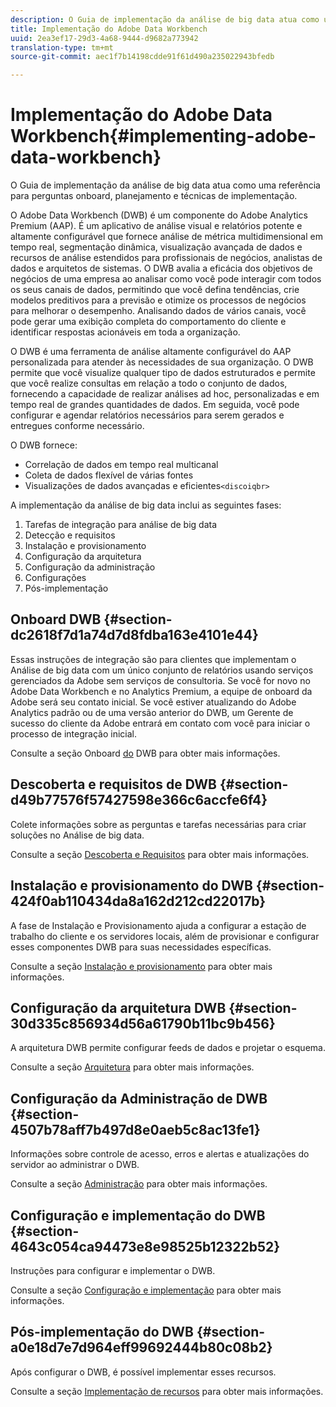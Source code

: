 ```yaml
---
description: O Guia de implementação da análise de big data atua como uma referência para perguntas onboard, planejamento e técnicas de implementação.
title: Implementação do Adobe Data Workbench
uuid: 2ea3ef17-29d3-4a68-9444-d9682a773942
translation-type: tm+mt
source-git-commit: aec1f7b14198cdde91f61d490a235022943bfedb

---
```



# Implementação do Adobe Data Workbench{#implementing-adobe-data-workbench}

O Guia de implementação da análise de big data atua como uma referência para perguntas onboard, planejamento e técnicas de implementação.

O Adobe Data Workbench (DWB) é um componente do Adobe Analytics Premium (AAP). É um aplicativo de análise visual e relatórios potente e altamente configurável que fornece análise de métrica multidimensional em tempo real, segmentação dinâmica, visualização avançada de dados e recursos de análise estendidos para profissionais de negócios, analistas de dados e arquitetos de sistemas. O DWB avalia a eficácia dos objetivos de negócios de uma empresa ao analisar como você pode interagir com todos os seus canais de dados, permitindo que você defina tendências, crie modelos preditivos para a previsão e otimize os processos de negócios para melhorar o desempenho. Analisando dados de vários canais, você pode gerar uma exibição completa do comportamento do cliente e identificar respostas acionáveis em toda a organização.

O DWB é uma ferramenta de análise altamente configurável do AAP personalizada para atender às necessidades de sua organização. O DWB permite que você visualize qualquer tipo de dados estruturados e permite que você realize consultas em relação a todo o conjunto de dados, fornecendo a capacidade de realizar análises ad hoc, personalizadas e em tempo real de grandes quantidades de dados. Em seguida, você pode configurar e agendar relatórios necessários para serem gerados e entregues conforme necessário.

O DWB fornece:

* Correlação de dados em tempo real multicanal
* Coleta de dados flexível de várias fontes
* Visualizações de dados avançadas e eficientes`<discoiqbr>`

A implementação da análise de big data inclui as seguintes fases:

1. Tarefas de integração para análise de big data
1. Detecção e requisitos
1. Instalação e provisionamento
1. Configuração da arquitetura
1. Configuração da administração
1. Configurações
1. Pós-implementação

## Onboard DWB {#section-dc2618f7d1a74d7d8fdba163e4101e44}

Essas instruções de integração são para clientes que implementam o Análise de big data com um único conjunto de relatórios usando serviços gerenciados da Adobe sem serviços de consultoria. Se você for novo no Adobe Data Workbench e no Analytics Premium, a equipe de onboard da Adobe será seu contato inicial. Se você estiver atualizando do Adobe Analytics padrão ou de uma versão anterior do DWB, um Gerente de sucesso do cliente da Adobe entrará em contato com você para iniciar o processo de integração inicial.

Consulte a seção Onboard [do](../../home/dwb-implement-overview/dwb-implement-provision/dwb-implement-onboarding.md#concept-e93aba41b26a410f959c5ca7f8e33355) DWB para obter mais informações.

## Descoberta e requisitos de DWB {#section-d49b77576f57427598e366c6accfe6f4}

Colete informações sobre as perguntas e tarefas necessárias para criar soluções no Análise de big data.

Consulte a seção [Descoberta e Requisitos](../../home/dwb-implement-overview/dwb-implement-discovery.md#concept-1544d4864e9e437bbd11b1380c1b4c9a) para obter mais informações.

## Instalação e provisionamento do DWB {#section-424f0ab110434da8a162d212cd22017b}

A fase de Instalação e Provisionamento ajuda a configurar a estação de trabalho do cliente e os servidores locais, além de provisionar e configurar esses componentes DWB para suas necessidades específicas.

Consulte a seção [Instalação e provisionamento](../../home/dwb-implement-overview/dwb-implement-provision/dwb-implement-provision.md#concept-a1ec50671ffd4a8faab09a48bc098e8f) para obter mais informações.

## Configuração da arquitetura DWB {#section-30d335c856934d56a61790b11bc9b456}

A arquitetura DWB permite configurar feeds de dados e projetar o esquema.

Consulte a seção [Arquitetura](../../home/dwb-implement-overview/dwb-implement-architecture/dwb-implement-architecture.md#concept-63dc9aa839e54bc78f7a3d720ce97d56) para obter mais informações.

## Configuração da Administração de DWB {#section-4507b78aff7b497d8e0aeb5c8ac13fe1}

Informações sobre controle de acesso, erros e alertas e atualizações do servidor ao administrar o DWB.

Consulte a seção [Administração](../../home/dwb-implement-overview/dwb-implement-admin.md#concept-68578dac67314c62a67ddfb4f33458a1) para obter mais informações.

## Configuração e implementação do DWB {#section-4643c054ca94473e8e98525b12322b52}

Instruções para configurar e implementar o DWB.

Consulte a seção [Configuração e implementação](../../home/dwb-implement-overview/dwb-implement-configure/dwb-implement-configure.md#concept-baffe3a57f4649cea7b6eff9a7704dc6) para obter mais informações.

## Pós-implementação do DWB {#section-a0e18d7e7d964eff99692444b80c08b2}

Após configurar o DWB, é possível implementar esses recursos.

Consulte a seção [Implementação de recursos](../../home/dwb-implement-overview/dwb-implement-deliver/dwb-implement-deliver.md#concept-9afa96d72a544fb4a3d1eb5be799012c) para obter mais informações.
